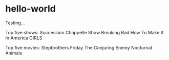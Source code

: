# hello-world
Testing...

Top five shows:
Succession
Chappelle Show
Breaking Bad
How To Make It In America
GIRLS


Top five movies:
Stepbrothers
Friday
The Conjuring
Enemy
Nocturnal Animals
